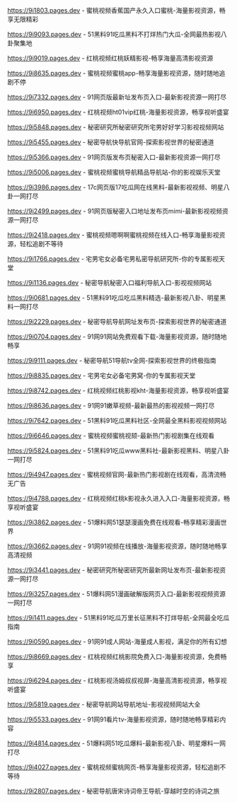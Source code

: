 
https://9i1803.pages.dev - 蜜桃视频香蕉国产永久入口蜜桃-海量影视资源，畅享无限精彩

https://9i9093.pages.dev - 51黑料91吃瓜黑料不打烊热门大瓜-全网最热影视八卦聚集地

https://9i9019.pages.dev - 红桃视频红桃妖精影视-畅享海量高清影视资源

https://9i8635.pages.dev - 蜜桃视频蜜桃app-畅享海量影视资源，随时随地追剧不停

https://9i7332.pages.dev - 91网页版最新址发布页入口-最新影视资源一网打尽

https://9i6950.pages.dev - 红桃视频ht01vip红桃-海量影视资源，畅享视听盛宴

https://9i5848.pages.dev - 秘密研究所秘密研究所宅男好好学习影视视频网站

https://9i5455.pages.dev - 秘密导航快导航官网-探索影视世界的秘密通道

https://9i5366.pages.dev - 91网页版发布页秘密入口-最新影视资源一网打尽

https://9i5006.pages.dev - 蜜桃视频蜜桃导航精品导航站-你的影视娱乐天堂

https://9i3986.pages.dev - 17c网页版17吃瓜网在线黑料-最新影视视频、明星八卦一网打尽

https://9i2499.pages.dev - 91网页版秘密入口地址发布页mimi-最新影视视频资源一网打尽

https://9i2418.pages.dev - 蜜桃视频嗯啊啊蜜桃视频在线入口-畅享海量影视资源，轻松追剧不等待

https://9i1766.pages.dev - 宅男宅女必备宅男私密导航研究所-你的专属影视天堂

https://9i1136.pages.dev - 秘密导航秘密入口福利导航入口-影视视频网站

https://9i0681.pages.dev - 51黑料91吃瓜吃瓜黑料精选-最新影视八卦、明星黑料一网打尽

https://9i2229.pages.dev - 秘密导航导航网址发布页-探索影视世界的秘密通道

https://9i0704.pages.dev - 91网91网站免费观看下载-海量影视资源，随时随地畅享

https://9i9111.pages.dev - 秘密导航51导航tv全网-探索影视世界的终极指南

https://9i8835.pages.dev - 宅男宅女必备宅男窝-你的专属影视天堂

https://9i8742.pages.dev - 红桃视频红桃影视kht-海量影视资源，畅享视听盛宴

https://9i8636.pages.dev - 91网91嫩草视频-最新最热的影视视频一网打尽

https://9i7642.pages.dev - 51黑料91吃瓜黑料社区-全网最全黑料影视视频网站

https://9i6646.pages.dev - 蜜桃视频蜜桃视颏-最新热门影视剧集在线观看

https://9i5824.pages.dev - 51黑料91吃瓜www黑料社-最新影视黑料、明星八卦一网打尽

https://9i4947.pages.dev - 蜜桃视频官网-最新热门影视剧在线观看，高清流畅无广告

https://9i4788.pages.dev - 红桃视频红桃k影视永久进入入口-海量影视资源，畅享视听盛宴

https://9i3862.pages.dev - 51爆料网51瑟瑟漫画免费在线观看-畅享精彩漫画世界

https://9i3662.pages.dev - 91网91视频在线播放-海量影视资源，随时随地畅享高清视频

https://9i3441.pages.dev - 秘密研究所秘密研究所最新网址发布页-最新影视资源一网打尽

https://9i3257.pages.dev - 51爆料网51漫画破解版网页入口-最新影视视频资源一网打尽

https://9i1411.pages.dev - 51黑料91吃瓜万里长征黑料不打烊导航-全网最全吃瓜指南

https://9i0590.pages.dev - 91网91成人网站-海量成人影视，满足你的所有幻想

https://9i8669.pages.dev - 红桃视频红桃影院免费入口-海量影视资源，免费畅享

https://9i6294.pages.dev - 红桃影视汤姆叔叔视屏-海量高清影视资源，畅享视听盛宴

https://9i5819.pages.dev - 秘密导航网站导航地址-影视视频网站大全

https://9i5533.pages.dev - 91网91看片tv-海量影视资源，随时随地畅享精彩内容

https://9i4814.pages.dev - 51爆料网51吃瓜爆料-最新影视八卦、明星爆料一网打尽

https://9i4027.pages.dev - 蜜桃视频蜜桃网页-畅享海量影视资源，轻松追剧不等待

https://9i2807.pages.dev - 秘密导航唐宋诗词帝王导航-穿越时空的诗词之旅
